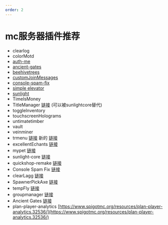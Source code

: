 ```yaml
---
order: 2
---
```

# mc服务器插件推荐

- clearlog
- colorMotd
- [auth-me](https://dev.bukkit.org/projects/authme-reloaded/files)
- [ancient-gates](https://www.spigotmc.org/resources/ancient-gates.6583/)
- [beehivetrees](https://www.spigotmc.org/resources/beehivestrees-grow-trees-from-saplings-with-bees.73394/)
- [customJoinMessages](https://www.spigotmc.org/resources/customjoinandquitmessages.64237/)
- [console-spam-fix](https://www.spigotmc.org/resources/console-spam-fix.18410/)
- [simple elevator](https://www.spigotmc.org/resources/simple-elevators-1-8-1-18.44462/)
- [sunlight](https://www.spigotmc.org/resources/sunlight-server-management-plugin-essentials-update-soon.67733/)
- TimeIsMoney
- TitleManager   [链接](https://www.spigotmc.org/resources/titlemanager.1049/) (可以被sunlightcore替代)
- toggleInventory
- touchscreenHolograms
- untimatetimber
- vault
- veinminer
- trmenu   [链接](http://repo.iroselle.com/#browse/browse:maven-public:me) 新的 [链接](https://www.mcbbs.net/thread-1240856-1-1.html)
- excellentEchants   [链接](https://www.spigotmc.org/resources/excellentenchants-vanilla-like-enchantments-1-15-1-17.61693/)
- mypet   [链接](https://mypet-plugin.de/download)
- sunlight-core    [链接](https://www.spigotmc.org/resources/67733/)
- quickshop-remake   [链接](https://www.spigotmc.org/resources/quickshop-reremake-for-1-13.62575/)
- Console Spam Fix [链接](https://www.spigotmc.org/resources/console-spam-fix.18410/)
- clearLagg  [链接](https://www.spigotmc.org/resources/clearlagg.68271/)
- SpawnerPickAxe  [链接](https://www.spigotmc.org/resources/spawnerpickaxe-1-8-1-16.39043/)
- tempFly  [链接](https://www.spigotmc.org/resources/tempfly.54987/)
- groupmanager  [链接](https://www.spigotmc.org/resources/groupmanager.38875/)
- Ancient Gates   [链接](https://www.spigotmc.org/resources/ancient-gates.6583/)
- plan-player-analytics  [https://www.spigotmc.org/resources/plan-player-analytics.32536/](https://www.spigotmc.org/resources/plan-player-analytics.32536/)
